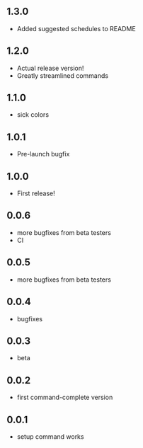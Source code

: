 ## 1.3.0

* Added suggested schedules to README

## 1.2.0

* Actual release version!
* Greatly streamlined commands

## 1.1.0 

* sick colors

## 1.0.1 

* Pre-launch bugfix

## 1.0.0

* First release!

## 0.0.6

* more bugfixes from beta testers
* CI

## 0.0.5

* more bugfixes from beta testers

## 0.0.4

* bugfixes

## 0.0.3

* beta

## 0.0.2

* first command-complete version

## 0.0.1

* setup command works